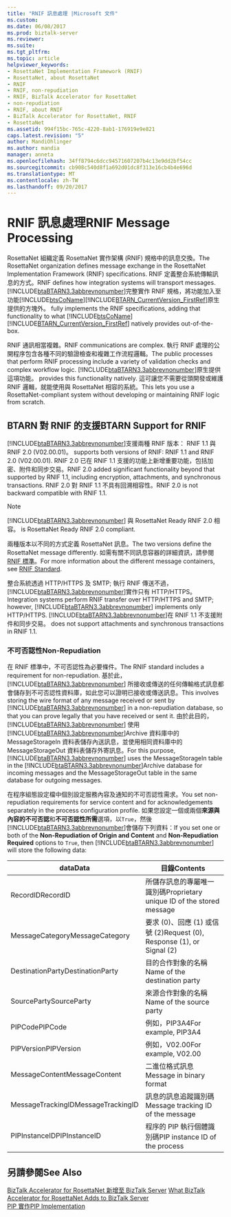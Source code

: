 ```yaml
---
title: "RNIF 訊息處理 |Microsoft 文件"
ms.custom: 
ms.date: 06/08/2017
ms.prod: biztalk-server
ms.reviewer: 
ms.suite: 
ms.tgt_pltfrm: 
ms.topic: article
helpviewer_keywords:
- RosettaNet Implementation Framework (RNIF)
- RosettaNet, about RosettaNet
- RNIF
- RNIF, non-repudiation
- RNIF, BizTalk Accelerator for RosettaNet
- non-repudiation
- RNIF, about RNIF
- BizTalk Accelerator for RosettaNet, RNIF
- RosettaNet
ms.assetid: 994f15bc-765c-4220-8ab1-176919e9e821
caps.latest.revision: "5"
author: MandiOhlinger
ms.author: mandia
manager: anneta
ms.openlocfilehash: 34ff8794c6dcc94571607207b4c13e9dd2bf54cc
ms.sourcegitcommit: cb908c540d8f1a692d01dc8f313e16cb4b4e696d
ms.translationtype: MT
ms.contentlocale: zh-TW
ms.lasthandoff: 09/20/2017
---
```

# <a name="rnif-message-processing"></a><span data-ttu-id="11498-102">RNIF 訊息處理</span><span class="sxs-lookup"><span data-stu-id="11498-102">RNIF Message Processing</span></span>
<span data-ttu-id="11498-103">RosettaNet 組織定義 RosettaNet 實作架構 (RNIF) 規格中的訊息交換。</span><span class="sxs-lookup"><span data-stu-id="11498-103">The RosettaNet organization defines message exchange in the RosettaNet Implementation Framework (RNIF) specifications.</span></span> <span data-ttu-id="11498-104">RNIF 定義整合系統傳輸訊息的方式。</span><span class="sxs-lookup"><span data-stu-id="11498-104">RNIF defines how integration systems will transport messages.</span></span> [!INCLUDE[btaBTARN3.3abbrevnonumber](../../includes/btabtarn3-3abbrevnonumber-md.md)]<span data-ttu-id="11498-105">完整實作 RNIF 規格，將功能加入至功能[!INCLUDE[btsCoName](../../includes/btsconame-md.md)][!INCLUDE[BTARN_CurrentVersion_FirstRef](../../includes/btarn-currentversion-firstref-md.md)]原生提供的方塊外。</span><span class="sxs-lookup"><span data-stu-id="11498-105"> fully implements the RNIF specifications, adding that functionality to what [!INCLUDE[btsCoName](../../includes/btsconame-md.md)][!INCLUDE[BTARN_CurrentVersion_FirstRef](../../includes/btarn-currentversion-firstref-md.md)] natively provides out-of-the-box.</span></span>  
  
 <span data-ttu-id="11498-106">RNIF 通訊相當複雜。</span><span class="sxs-lookup"><span data-stu-id="11498-106">RNIF communications are complex.</span></span> <span data-ttu-id="11498-107">執行 RNIF 處理的公開程序包含各種不同的驗證檢查和複雜工作流程邏輯。</span><span class="sxs-lookup"><span data-stu-id="11498-107">The public processes that perform RNIF processing include a variety of validation checks and complex workflow logic.</span></span> [!INCLUDE[btaBTARN3.3abbrevnonumber](../../includes/btabtarn3-3abbrevnonumber-md.md)]<span data-ttu-id="11498-108">原生提供這項功能。</span><span class="sxs-lookup"><span data-stu-id="11498-108"> provides this functionality natively.</span></span> <span data-ttu-id="11498-109">這可讓您不需要從頭開發或維護 RNIF 邏輯，就能使用與 RosettaNet 相容的系統。</span><span class="sxs-lookup"><span data-stu-id="11498-109">This lets you use a RosettaNet-compliant system without developing or maintaining RNIF logic from scratch.</span></span>  
  
## <a name="btarn-support-for-rnif"></a><span data-ttu-id="11498-110">BTARN 對 RNIF 的支援</span><span class="sxs-lookup"><span data-stu-id="11498-110">BTARN Support for RNIF</span></span>  
 [!INCLUDE[btaBTARN3.3abbrevnonumber](../../includes/btabtarn3-3abbrevnonumber-md.md)]<span data-ttu-id="11498-111">支援兩種 RNIF 版本： RNIF 1.1 與 RNIF 2.0 (V02.00.01)。</span><span class="sxs-lookup"><span data-stu-id="11498-111"> supports both versions of RNIF: RNIF 1.1 and RNIF 2.0 (V02.00.01).</span></span> <span data-ttu-id="11498-112">RNIF 2.0 已在 RNIF 1.1 支援的功能上新增重要功能，包括加密、附件和同步交易。</span><span class="sxs-lookup"><span data-stu-id="11498-112">RNIF 2.0 added significant functionality beyond that supported by RNIF 1.1, including encryption, attachments, and synchronous transactions.</span></span> <span data-ttu-id="11498-113">RNIF 2.0 對 RNIF 1.1 不具有回溯相容性。</span><span class="sxs-lookup"><span data-stu-id="11498-113">RNIF 2.0 is not backward compatible with RNIF 1.1.</span></span>  
  
> [!NOTE]
>  [!INCLUDE[btaBTARN3.3abbrevnonumber](../../includes/btabtarn3-3abbrevnonumber-md.md)]<span data-ttu-id="11498-114"> 與 RosettaNet Ready RNIF 2.0 相容。</span><span class="sxs-lookup"><span data-stu-id="11498-114"> is RosettaNet Ready RNIF 2.0 compliant.</span></span>  
  
 <span data-ttu-id="11498-115">兩種版本以不同的方式定義 RosettaNet 訊息。</span><span class="sxs-lookup"><span data-stu-id="11498-115">The two versions define the RosettaNet message differently.</span></span> <span data-ttu-id="11498-116">如需有關不同訊息容器的詳細資訊，請參閱[RNIF 標準](../../adapters-and-accelerators/accelerator-rosettanet/rnif-standard.md)。</span><span class="sxs-lookup"><span data-stu-id="11498-116">For more information about the different message containers, see [RNIF Standard](../../adapters-and-accelerators/accelerator-rosettanet/rnif-standard.md).</span></span>  
  
 <span data-ttu-id="11498-117">整合系統透過 HTTP/HTTPS 及 SMTP; 執行 RNIF 傳送不過，[!INCLUDE[btaBTARN3.3abbrevnonumber](../../includes/btabtarn3-3abbrevnonumber-md.md)]實作只有 HTTP/HTTPS。</span><span class="sxs-lookup"><span data-stu-id="11498-117">Integration systems perform RNIF transfer over HTTP/HTTPS and SMTP; however, [!INCLUDE[btaBTARN3.3abbrevnonumber](../../includes/btabtarn3-3abbrevnonumber-md.md)] implements only HTTP/HTTPS.</span></span> [!INCLUDE[btaBTARN3.3abbrevnonumber](../../includes/btabtarn3-3abbrevnonumber-md.md)]<span data-ttu-id="11498-118">在 RNIF 1.1 不支援附件和同步交易。</span><span class="sxs-lookup"><span data-stu-id="11498-118"> does not support attachments and synchronous transactions in RNIF 1.1.</span></span>  
  
### <a name="non-repudiation"></a><span data-ttu-id="11498-119">不可否認性</span><span class="sxs-lookup"><span data-stu-id="11498-119">Non-Repudiation</span></span>  
 <span data-ttu-id="11498-120">在 RNIF 標準中，不可否認性為必要條件。</span><span class="sxs-lookup"><span data-stu-id="11498-120">The RNIF standard includes a requirement for non-repudiation.</span></span> <span data-ttu-id="11498-121">基於此，[!INCLUDE[btaBTARN3.3abbrevnonumber](../../includes/btabtarn3-3abbrevnonumber-md.md)] 所接收或傳送的任何傳輸格式訊息都會儲存到不可否認性資料庫，如此您可以證明已接收或傳送訊息。</span><span class="sxs-lookup"><span data-stu-id="11498-121">This involves storing the wire format of any message received or sent by [!INCLUDE[btaBTARN3.3abbrevnonumber](../../includes/btabtarn3-3abbrevnonumber-md.md)] in a non-repudiation database, so that you can prove legally that you have received or sent it.</span></span> <span data-ttu-id="11498-122">由於此目的，[!INCLUDE[btaBTARN3.3abbrevnonumber](../../includes/btabtarn3-3abbrevnonumber-md.md)] 使用 [!INCLUDE[btaBTARN3.3abbrevnonumber](../../includes/btabtarn3-3abbrevnonumber-md.md)]Archive 資料庫中的 MessageStorageIn 資料表儲存內送訊息，並使用相同資料庫中的 MessageStorageOut 資料表儲存外寄訊息。</span><span class="sxs-lookup"><span data-stu-id="11498-122">For this purpose, [!INCLUDE[btaBTARN3.3abbrevnonumber](../../includes/btabtarn3-3abbrevnonumber-md.md)] uses the MessageStorageIn table in the [!INCLUDE[btaBTARN3.3abbrevnonumber](../../includes/btabtarn3-3abbrevnonumber-md.md)]Archive database for incoming messages and the MessageStorageOut table in the same database for outgoing messages.</span></span>  
  
 <span data-ttu-id="11498-123">在程序組態設定檔中個別設定服務內容及通知的不可否認性需求。</span><span class="sxs-lookup"><span data-stu-id="11498-123">You set non-repudiation requirements for service content and for acknowledgements separately in the process configuration profile.</span></span> <span data-ttu-id="11498-124">如果您設定一個或兩個**來源與內容的不可否認**和**不可否認性所需**選項，以`True`，然後[!INCLUDE[btaBTARN3.3abbrevnonumber](../../includes/btabtarn3-3abbrevnonumber-md.md)]會儲存下列資料：</span><span class="sxs-lookup"><span data-stu-id="11498-124">If you set one or both of the **Non-Repudiation of Origin and Content** and **Non-Repudiation Required** options to `True`, then [!INCLUDE[btaBTARN3.3abbrevnonumber](../../includes/btabtarn3-3abbrevnonumber-md.md)] will store the following data:</span></span>  
  
|<span data-ttu-id="11498-125">data</span><span class="sxs-lookup"><span data-stu-id="11498-125">Data</span></span>|<span data-ttu-id="11498-126">目錄</span><span class="sxs-lookup"><span data-stu-id="11498-126">Contents</span></span>|  
|----------|--------------|  
|<span data-ttu-id="11498-127">RecordID</span><span class="sxs-lookup"><span data-stu-id="11498-127">RecordID</span></span>|<span data-ttu-id="11498-128">所儲存訊息的專屬唯一識別碼</span><span class="sxs-lookup"><span data-stu-id="11498-128">Proprietary unique ID of the stored message</span></span>|  
|<span data-ttu-id="11498-129">MessageCategory</span><span class="sxs-lookup"><span data-stu-id="11498-129">MessageCategory</span></span>|<span data-ttu-id="11498-130">要求 (0)、回應 (1) 或信號 (2)</span><span class="sxs-lookup"><span data-stu-id="11498-130">Request (0), Response (1), or Signal (2)</span></span>|  
|<span data-ttu-id="11498-131">DestinationParty</span><span class="sxs-lookup"><span data-stu-id="11498-131">DestinationParty</span></span>|<span data-ttu-id="11498-132">目的合作對象的名稱</span><span class="sxs-lookup"><span data-stu-id="11498-132">Name of the destination party</span></span>|  
|<span data-ttu-id="11498-133">SourceParty</span><span class="sxs-lookup"><span data-stu-id="11498-133">SourceParty</span></span>|<span data-ttu-id="11498-134">來源合作對象的名稱</span><span class="sxs-lookup"><span data-stu-id="11498-134">Name of the source party</span></span>|  
|<span data-ttu-id="11498-135">PIPCode</span><span class="sxs-lookup"><span data-stu-id="11498-135">PIPCode</span></span>|<span data-ttu-id="11498-136">例如，PIP3A4</span><span class="sxs-lookup"><span data-stu-id="11498-136">For example, PIP3A4</span></span>|  
|<span data-ttu-id="11498-137">PIPVersion</span><span class="sxs-lookup"><span data-stu-id="11498-137">PIPVersion</span></span>|<span data-ttu-id="11498-138">例如，V02.00</span><span class="sxs-lookup"><span data-stu-id="11498-138">For example, V02.00</span></span>|  
|<span data-ttu-id="11498-139">MessageContent</span><span class="sxs-lookup"><span data-stu-id="11498-139">MessageContent</span></span>|<span data-ttu-id="11498-140">二進位格式訊息</span><span class="sxs-lookup"><span data-stu-id="11498-140">Message in binary format</span></span>|  
|<span data-ttu-id="11498-141">MessageTrackingID</span><span class="sxs-lookup"><span data-stu-id="11498-141">MessageTrackingID</span></span>|<span data-ttu-id="11498-142">訊息的訊息追蹤識別碼</span><span class="sxs-lookup"><span data-stu-id="11498-142">Message tracking ID of the message</span></span>|  
|<span data-ttu-id="11498-143">PIPInstanceID</span><span class="sxs-lookup"><span data-stu-id="11498-143">PIPInstanceID</span></span>|<span data-ttu-id="11498-144">程序的 PIP 執行個體識別碼</span><span class="sxs-lookup"><span data-stu-id="11498-144">PIP instance ID of the process</span></span>|  
  
## <a name="see-also"></a><span data-ttu-id="11498-145">另請參閱</span><span class="sxs-lookup"><span data-stu-id="11498-145">See Also</span></span>  
 <span data-ttu-id="11498-146">[BizTalk Accelerator for RosettaNet 新增至 BizTalk Server](../../adapters-and-accelerators/accelerator-rosettanet/what-biztalk-accelerator-for-rosettanet-adds-to-biztalk-server.md) </span><span class="sxs-lookup"><span data-stu-id="11498-146">[What BizTalk Accelerator for RosettaNet Adds to BizTalk Server](../../adapters-and-accelerators/accelerator-rosettanet/what-biztalk-accelerator-for-rosettanet-adds-to-biztalk-server.md) </span></span>  
 [<span data-ttu-id="11498-147">PIP 實作</span><span class="sxs-lookup"><span data-stu-id="11498-147">PIP Implementation</span></span>](../../adapters-and-accelerators/accelerator-rosettanet/pip-implementation.md)